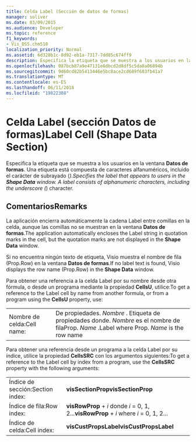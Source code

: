 ```yaml
---
title: Celda Label (Sección de datos de formas)
manager: soliver
ms.date: 03/09/2015
ms.audience: Developer
ms.topic: reference
f1_keywords:
- Vis_DSS.chm510
localization_priority: Normal
ms.assetid: 6d328b1c-8d92-eb1a-7317-7dd85c674ff9
description: Especifica la etiqueta que se muestra a los usuarios en la ventana Datos de formas. Una etiqueta está compuesta de caracteres alfanuméricos, incluido el carácter de subrayado (_).
ms.openlocfilehash: 087bcb87a9e47131e6dbcd2d8df5c5da8a06894b
ms.sourcegitcommit: 9d60cd82b5413446e5bc8ace2cd689f683fb41a7
ms.translationtype: MT
ms.contentlocale: es-ES
ms.lasthandoff: 06/11/2018
ms.locfileid: "19822388"
---
```

# <a name="label-cell-shape-data-section"></a><span data-ttu-id="bf322-104">Celda Label (sección Datos de formas)</span><span class="sxs-lookup"><span data-stu-id="bf322-104">Label Cell (Shape Data Section)</span></span>

<span data-ttu-id="bf322-p102">Especifica la etiqueta que se muestra a los usuarios en la ventana **Datos de formas**. Una etiqueta está compuesta de caracteres alfanuméricos, incluido el carácter de subrayado (_).</span><span class="sxs-lookup"><span data-stu-id="bf322-p102">Specifies the label that appears to users in the **Shape Data** window. A label consists of alphanumeric characters, including the underscore (_) character.</span></span> 
  
## <a name="remarks"></a><span data-ttu-id="bf322-107">Comentarios</span><span class="sxs-lookup"><span data-stu-id="bf322-107">Remarks</span></span>

<span data-ttu-id="bf322-108">La aplicación encierra automáticamente la cadena Label entre comillas en la celda, aunque las comillas no se muestran en la ventana **Datos de formas**.</span><span class="sxs-lookup"><span data-stu-id="bf322-108">The application automatically encloses the Label string in quotation marks in the cell, but the quotation marks are not displayed in the **Shape Data** window.</span></span> 
  
<span data-ttu-id="bf322-109">Si no encuentra ningún texto de etiqueta, Visio muestra el nombre de fila (Prop.Row) en la ventana **Datos de formas**.</span><span class="sxs-lookup"><span data-stu-id="bf322-109">If no label text is found, Visio displays the row name (Prop.Row) in the **Shape Data** window.</span></span> 
  
<span data-ttu-id="bf322-110">Para obtener una referencia a la celda Label por su nombre desde otra fórmula, o desde un programa mediante la propiedad **CellsU**, utilice:</span><span class="sxs-lookup"><span data-stu-id="bf322-110">To get a reference to the Label cell by name from another formula, or from a program using the **CellsU** property, use:</span></span> 
  
|||
|:-----|:-----|
|<span data-ttu-id="bf322-111">Nombre de celda:</span><span class="sxs-lookup"><span data-stu-id="bf322-111">Cell name:</span></span>  <br/> |<span data-ttu-id="bf322-112">De propiedades. *Nombre* . Etiqueta de propiedades donde.  *Nombre* es el nombre de fila</span><span class="sxs-lookup"><span data-stu-id="bf322-112">Prop. *Name*  .Label where Prop.  *Name*  is the row name</span></span>  <br/> |
   
<span data-ttu-id="bf322-113">Para obtener una referencia desde un programa a la celda Label por su índice, utilice la propiedad **CellsSRC** con los argumentos siguientes:</span><span class="sxs-lookup"><span data-stu-id="bf322-113">To get a reference to the Label cell by index from a program, use the **CellsSRC** property with the following arguments:</span></span> 
  
|||
|:-----|:-----|
|<span data-ttu-id="bf322-114">Índice de sección:</span><span class="sxs-lookup"><span data-stu-id="bf322-114">Section index:</span></span>  <br/> |<span data-ttu-id="bf322-115">**visSectionProp**</span><span class="sxs-lookup"><span data-stu-id="bf322-115">**visSectionProp**</span></span> <br/> |
|<span data-ttu-id="bf322-116">Índice de fila:</span><span class="sxs-lookup"><span data-stu-id="bf322-116">Row index:</span></span>  <br/> |<span data-ttu-id="bf322-117">**visRowProp** +  *i* donde *i* = 0, 1, 2...</span><span class="sxs-lookup"><span data-stu-id="bf322-117">**visRowProp** +  *i*  where  *i*  = 0, 1, 2...</span></span>  <br/> |
|<span data-ttu-id="bf322-118">Índice de celda:</span><span class="sxs-lookup"><span data-stu-id="bf322-118">Cell index:</span></span>  <br/> |<span data-ttu-id="bf322-119">**visCustPropsLabel**</span><span class="sxs-lookup"><span data-stu-id="bf322-119">**visCustPropsLabel**</span></span> <br/> |
   

